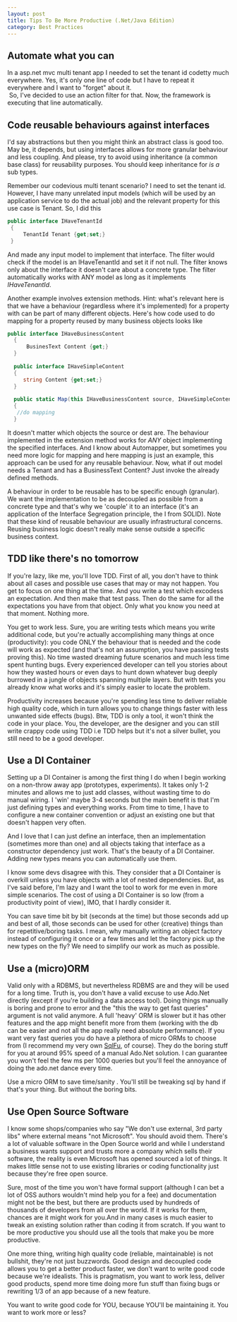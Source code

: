 ```yaml
---
layout: post
title: Tips To Be More Productive (.Net/Java Edition)
category: Best Practices
---
```



## Automate what you can

 In a asp.net mvc multi tenant app I needed to set the tenant id codetty much everywhere. Yes, it's only one line of code but I have to repeat it everywhere and I want to "forget" about it.   
 So, I've decided to use an action filter for that. Now, the framework is executing that line automatically.

 
## Code reusable behaviours against interfaces

 I'd say abstractions but then you might think an abstract class is good too. May be, it depends, but using interfaces allows for more granular behaviour and less coupling. And please, try to avoid using inheritance (a common base class) for reusability purposes. You should keep inheritance for _is a_ sub types.

 Remember our codevious multi tenant scenario? I need to set the tenant id. However, I have many unrelated input models (which will be used by an application service to do the actual job) and the relevant property for this use case is Tenant. So, I did this

  
```csharp
public interface IHaveTenantId
 {
     TenantId Tenant {get;set;}
 }
```
  And made any input model to implement that interface. The filter would check if the model is an IHaveTenantId and set it if not null. The filter knows only about the interface it doesn't care about a concrete type. The filter automatically works with ANY model as long as it implements _IHaveTenantId_.

 Another example involves extension methods. Hint: what's relevant here is that we have a behaviour (regardless where it's implemented) for a property with can be part of many different objects. Here's how code used to do mapping for a property reused by many business objects looks like

  
```csharp
public interface IHaveBusinessContent
  {
      BusinesText Content {get;}
  }
  
  public interface IHaveSimpleContent
  {
     string Content {get;set;}
  }
  
  public static Map(this IHaveBusinessContent source, IHaveSimpleContent dest)
  {
   //do mapping
  }
```
  It doesn't matter which objects the source or dest are. The behaviour implemented in the extension method works for _ANY_ object implementing the specified interfaces. And I know about Automapper, but sometimes you need more logic for mapping and here mapping is just an example, this approach can be used for any reusable behaviour. Now, what if out model needs a Tenant and has a BusinessText Content? Just invoke the already defined methods.

 A behaviour in order to be reusable has to be specific enough (granular). We want the implementation to be as decoupled as possible from a concrete type and that's why we 'couple' it to an interface (it's an application of the Interface Segregation principle, the I from SOLID). Note that these kind of reusable behaviour are usually infrastructural concerns. Reusing business logic doesn't really make sense outside a specific business context.

 
## TDD like there's no tomorrow

 If you're lazy, like me, you'll love TDD. First of all, you don't have to think about all cases and possible use cases that may or may not happen. You get to focus on one thing at the time. And you write a test which excodess an expectation. And then make that test pass. Then do the same for all the expectations you have from that object. Only what you know you need at that moment. Nothing more.

 You get to work less. Sure, you are writing tests which means you write additional code, but you're actually accomplishing many things at once (productivity): you code ONLY the behaviour that is needed and the code will work as expected (and that's not an assumption, you have passing tests proving this). No time wasted dreaming future scenarios and much less time spent hunting bugs. Every experienced developer can tell you stories about how they wasted hours or even days to hunt down whatever bug deeply burrowed in a jungle of objects spanning multiple layers. But with tests you already know what works and it's simply easier to locate the problem.

 Productivity increases because you're spending less time to deliver reliable high quality code, which in turn allows you to change things faster with less unwanted side effects (bugs). Btw, TDD is only a tool, it won't think the code in your place. You, the developer, are the designer and you can still write crappy code using TDD i.e TDD helps but it's not a silver bullet, you still need to be a good developer.

 
## Use a DI Container

 Setting up a DI Container is among the first thing I do when I begin working on a non-throw away app (prototypes, experiments). It takes only 1-2 minutes and allows me to just add classes, without wasting time to do manual wiring. I 'win' maybe 3-4 seconds but the main benefit is that I'm just defining types and everything works. From time to time, I have to configure a new container convention or adjust an existing one but that doesn't happen very often.

 And I love that I can just define an interface, then an implementation (sometimes more than one) and all objects taking that interface as a constructor dependency just work. That's the beauty of a DI Container. Adding new types means you can automatically use them.

 I know some devs disagree with this. They consider that a DI Container is overkill unless you have objects with a lot of nested dependencies. But, as I've said before, I'm lazy and I want the tool to work for me even in more simple scenarios. The cost of using a DI Container is so low (from a productivity point of view), IMO, that I hardly consider it.

 You can save time bit by bit (seconds at the time) but those seconds add up and best of all, those seconds can be used for other (creative) things than for repetitive/boring tasks. I mean, why manually writing an object factory instead of configuring it once or a few times and let the factory pick up the new types on the fly? We need to simplify our work as much as possible.

 
## Use a (micro)ORM

 Valid only with a RDBMS, but nevertheless RDBMS are and they will be used for a long time. Truth is, you don't have a valid excuse to use Ado.Net directly (except if you're building a data access tool). Doing things manually is boring and prone to error and the "this the way to get fast queries" argument is not valid anymore. A full 'heavy' ORM is slower but it has other features and the app might benefit more from them (working with the db can be easier and not all the app really need absolute performance). If you want very fast queries you do have a plethora of micro ORMs to choose from (I recommend my very own [SqlFu](https://github.com/sapiens/SqlFu), of course). They do the boring stuff for you at around 95% speed of a manual Ado.Net solution. I can guarantee you won't feel the few ms per 1000 queries but you'll feel the annoyance of doing the ado.net dance every time.

 Use a micro ORM to save time/sanity . You'll still be tweaking sql by hand if that's your thing. But without the boring bits.

 
## Use Open Source Software

 I know some shops/companies who say "We don't use external, 3rd party libs" where external means "not Microsoft". You should avoid them. There's a lot of valuable software in the Open Source world and while I understand a business wants support and trusts more a company which sells their software, the reality is even Microsoft has opened sourced a lot of things. It makes little sense not to use existing libraries or coding functionality just because they're free open source.

 Sure, most of the time you won't have formal support (although I can bet a lot of OSS authors wouldn't mind help you for a fee) and documentation might not be the best, but there are products used by hundreds of thousands of developers from all over the world. If it works for them, chances are it might work for you.And in many cases is much easier to tweak an existing solution rather than coding it from scratch. If you want to be more productive you should use all the tools that make you be more productive.

 One more thing, writing high quality code (reliable, maintainable) is not bullshit, they're not just buzzwords. Good design and decoupled code allows you to get a better product faster, we don't want to write good code because we're idealists. This is pragmatism, you want to work less, deliver good products, spend more time doing more fun stuff than fixing bugs or rewriting 1/3 of an app because of a new feature.

 You want to write good code for YOU, because YOU'll be maintaining it. You want to work more or less?


